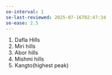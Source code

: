 ```yaml
---
se-interval: 1
se-last-reviewed: 2025-07-16T02:47:34
se-ease: 2.5
---
```

1. Dafla Hills
2. Miri hills
3. Abor hills
4. Mishmi hills
5. Kangto(highest peak)